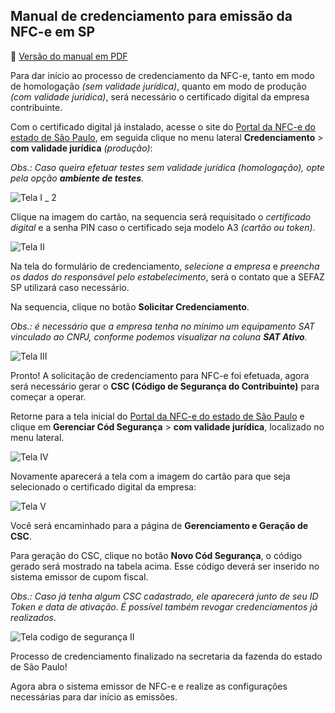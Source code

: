 ﻿## Manual de credenciamento para emissão da NFC-e em SP

📄 [Versão do manual em PDF](https://github.com/DinizSoft/Suporte/files/11452640/Manual.de.credenciamento.para.emissao.da.NFC-e.em.SP.pdf)

Para dar início ao processo de credenciamento da NFC-e, tanto em modo de homologação *(sem validade jurídica)*, quanto em modo de produção *(com validade jurídica)*, será necessário o certificado digital da empresa contribuinte.

Com o certificado digital já instalado, acesse o site do [Portal da NFC-e do estado de São Paulo](http://www.nfce.fazenda.sp.gov.br/NFCePortal/), em seguida clique no menu lateral **Credenciamento** > **com validade jurídica** *(produção)*:

*Obs.: Caso queira efetuar testes sem validade jurídica (homologação), opte pela opção **ambiente de testes**.*

![Tela I _ 2](https://user-images.githubusercontent.com/107438505/197561787-f6e1f742-7c0a-464d-b417-e75945103caa.png)


Clique na imagem do cartão, na sequencia será requisitado o *certificado digital* e a senha PIN caso o certificado seja modelo A3 *(cartão ou token)*.

![Tela II](https://user-images.githubusercontent.com/107438505/197561920-51db895a-436e-48d9-9198-361cf1ac5ca1.png)


Na tela do formulário de credenciamento, *selecione a empresa* e *preencha os dados do responsável pelo estabelecimento*, será o contato que a SEFAZ SP utilizará caso necessário. 

Na sequencia, clique no botão **Solicitar Credenciamento**.

*Obs.: é necessário que a empresa tenha no mínimo um equipamento SAT vinculado ao CNPJ, conforme podemos visualizar na coluna **SAT Ativo**.*

![Tela III](https://user-images.githubusercontent.com/107438505/197562361-8955f49d-14fb-4db9-aebd-bd5fc0580f80.png)


Pronto! A solicitação de credenciamento para NFC-e foi efetuada, agora será necessário gerar o **CSC (Código de Segurança do Contribuinte)** para começar a operar. 

Retorne para a tela inicial do [Portal da NFC-e do estado de São Paulo](http://www.nfce.fazenda.sp.gov.br/NFCePortal/) e clique em **Gerenciar Cód Segurança** > **com validade jurídica**, localizado no menu lateral.

![Tela IV](https://user-images.githubusercontent.com/107438505/197562425-af2705a3-fd0f-4b42-b134-468c5a9e550c.png)


Novamente aparecerá a tela com a imagem do cartão para que seja selecionado o certificado digital da empresa:

![Tela V](https://user-images.githubusercontent.com/107438505/197562514-5ea4acef-6faf-419d-9d42-a4af10314d36.png)


Você será encaminhado para a página de **Gerenciamento e Geração de CSC**. 

Para geração do CSC, clique no botão **Novo Cód Segurança**, o código gerado será mostrado na tabela acima. Esse código deverá ser inserido no sistema emissor de cupom fiscal.

*Obs.: Caso já tenha algum CSC cadastrado, ele aparecerá junto de seu ID Token e data de ativação. É possível também revogar credenciamentos já realizados*.

![Tela codigo de segurança II](https://user-images.githubusercontent.com/107438505/197574929-4955c86e-ec70-4f3c-b35b-da0f69535ee2.png)


Processo de credenciamento finalizado na secretaria da fazenda do estado de São Paulo! 

Agora abra o sistema emissor de NFC-e e realize as configurações necessárias para dar início as emissões.
